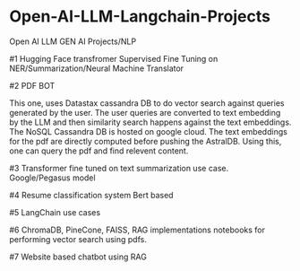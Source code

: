 # Open-AI-LLM-Langchain-Projects
Open AI LLM GEN AI Projects/NLP


#1 Hugging Face transfromer Supervised Fine Tuning on NER/Summarization/Neural Machine Translator


#2 PDF BOT

This one, uses Datastax cassandra DB to do vector search against queries generated by the user. The user queries are converted to text embedding by the LLM and then similarity search happens against the text embeddings.
The NoSQL Cassandra DB is hosted on google cloud. The text embeddings for the pdf are directly computed before pushing the AstralDB. Using this, one can query the pdf and find relevent content.

#3 Transformer fine tuned on text summarization use case. Google/Pegasus model


#4 Resume classification system Bert based

#5 LangChain use cases 

#6 ChromaDB, PineCone, FAISS, RAG implementations notebooks for performing vector search using pdfs.

#7 Website based chatbot using RAG
